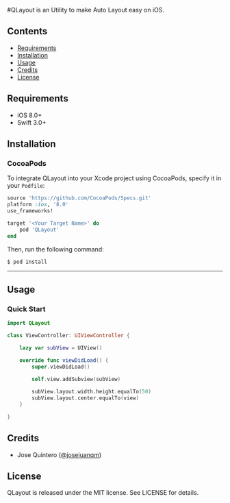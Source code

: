 #QLayout is an Utility to make Auto Layout easy on iOS.

## Contents

- [Requirements](#requirements)
- [Installation](#installation)
- [Usage](#usage)
- [Credits](#credits)
- [License](#license)

## Requirements

- iOS 8.0+
- Swift 3.0+

## Installation

### CocoaPods

To integrate QLayout into your Xcode project using CocoaPods, specify it in your `Podfile`:

```ruby
source 'https://github.com/CocoaPods/Specs.git'
platform :ios, '8.0'
use_frameworks!

target '<Your Target Name>' do
    pod 'QLayout'
end
```

Then, run the following command:

```bash
$ pod install
```

---

## Usage

### Quick Start

```swift
import QLayout

class ViewController: UIViewController {

    lazy var subView = UIView()

    override func viewDidLoad() {
        super.viewDidLoad()

        self.view.addSubview(subView)
        
        subView.layout.width.height.equalTo(50)
        subView.layout.center.equalTo(view)
    }

}
```

## Credits

- Jose Quintero ([@josejuanqm](https://twitter.com/josejuanqm))

## License

QLayout is released under the MIT license. See LICENSE for details.
